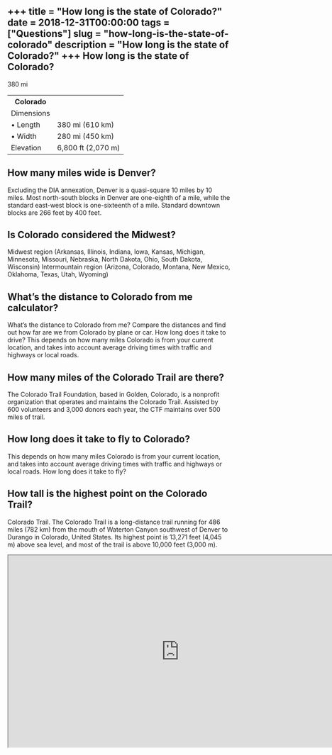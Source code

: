 +++
title = "How long is the state of Colorado?"
date = 2018-12-31T00:00:00
tags = ["Questions"]
slug = "how-long-is-the-state-of-colorado"
description = "How long is the state of Colorado?"
+++
How long is the state of Colorado?
----------------------------------

380 mi

<table><tr><th>Colorado</th></tr><tr><td>Dimensions</td></tr><tr><td>• Length</td><td>380 mi (610 km)</td></tr><tr><td>• Width</td><td>280 mi (450 km)</td></tr><tr><td>Elevation</td><td>6,800 ft (2,070 m)</td></tr></table>

How many miles wide is Denver?
------------------------------

Excluding the DIA annexation, Denver is a quasi-square 10 miles by 10 miles. Most north-south blocks in Denver are one-eighth of a mile, while the standard east-west block is one-sixteenth of a mile. Standard downtown blocks are 266 feet by 400 feet.

Is Colorado considered the Midwest?
-----------------------------------

Midwest region (Arkansas, Illinois, Indiana, Iowa, Kansas, Michigan, Minnesota, Missouri, Nebraska, North Dakota, Ohio, South Dakota, Wisconsin) Intermountain region (Arizona, Colorado, Montana, New Mexico, Oklahoma, Texas, Utah, Wyoming)

What’s the distance to Colorado from me calculator?
---------------------------------------------------

What’s the distance to Colorado from me? Compare the distances and find out how far are we from Colorado by plane or car. How long does it take to drive? This depends on how many miles Colorado is from your current location, and takes into account average driving times with traffic and highways or local roads.

How many miles of the Colorado Trail are there?
-----------------------------------------------

The Colorado Trail Foundation, based in Golden, Colorado, is a nonprofit organization that operates and maintains the Colorado Trail. Assisted by 600 volunteers and 3,000 donors each year, the CTF maintains over 500 miles of trail.

How long does it take to fly to Colorado?
-----------------------------------------

This depends on how many miles Colorado is from your current location, and takes into account average driving times with traffic and highways or local roads. How long does it take to fly?

How tall is the highest point on the Colorado Trail?
----------------------------------------------------

Colorado Trail. The Colorado Trail is a long-distance trail running for 486 miles (782 km) from the mouth of Waterton Canyon southwest of Denver to Durango in Colorado, United States. Its highest point is 13,271 feet (4,045 m) above sea level, and most of the trail is above 10,000 feet (3,000 m).

<iframe allow="accelerometer; autoplay; clipboard-write; encrypted-media; gyroscope; picture-in-picture" allowfullscreen="" class="__youtube_prefs__  epyt-is-override  no-lazyload" data-no-lazy="1" data-origheight="433" data-origwidth="770" data-skipgform_ajax_framebjll="" height="433" id="_ytid_58448" loading="lazy" src="https://www.youtube.com/embed/FdrnX0eYdXI?enablejsapi=1&autoplay=0&cc_load_policy=0&cc_lang_pref=&iv_load_policy=1&loop=0&modestbranding=0&rel=1&fs=1&playsinline=0&autohide=2&theme=dark&color=red&controls=1&" title="YouTube player" width="770"></iframe>